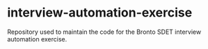 # interview-automation-exercise
Repository used to maintain the code for the Bronto SDET interview automation exercise.
